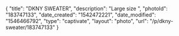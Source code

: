 {
    "title": "DKNY SWEATER",
    "description": "Large size ",
    "photoId": "183747133",
    "date_created": "1542472221",
    "date_modified": "1546466792",
    "type": "captivate",
    "layout": "photo",
    "url": "\/p\/dkny-sweater\/183747133"
}